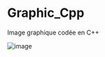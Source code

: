 # Graphic_Cpp

Image graphique codée en C++

![image](https://user-images.githubusercontent.com/93045942/161427225-cc8dafba-3c90-4ce9-be57-dbd306144ce0.png)
